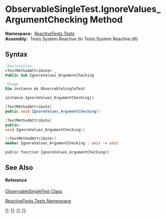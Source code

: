 # ObservableSingleTest.IgnoreValues\_ArgumentChecking Method

**Namespace:**  [ReactiveTests.Tests](ReactiveTests.Tests\ReactiveTests.Tests.md)  
**Assembly:**  Tests.System.Reactive (in Tests.System.Reactive.dll)

## Syntax

```vb
'Declaration
<TestMethodAttribute> _
Public Sub IgnoreValues_ArgumentChecking
```

```vb
'Usage
Dim instance As ObservableSingleTest

instance.IgnoreValues_ArgumentChecking()
```

```csharp
[TestMethodAttribute]
public void IgnoreValues_ArgumentChecking()
```

```c++
[TestMethodAttribute]
public:
void IgnoreValues_ArgumentChecking()
```

```fsharp
[<TestMethodAttribute>]
member IgnoreValues_ArgumentChecking : unit -> unit 
```

```jscript
public function IgnoreValues_ArgumentChecking()
```

## See Also

#### Reference

[ObservableSingleTest Class](ObservableSingleTest\ObservableSingleTest.md)

[ReactiveTests.Tests Namespace](ReactiveTests.Tests\ReactiveTests.Tests.md)

[]: 
[]: 
[]: 
[]: 